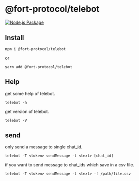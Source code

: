 # @fort-protocol/telebot

[![Node.js Package](https://github.com/FORT-Protocol/telebot/actions/workflows/npm-publish.yml/badge.svg)](https://github.com/FORT-Protocol/telebot/actions/workflows/npm-publish.yml)

## Install

```shell
npm i @fort-protocol/telebot
```

or

```shell
yarn add @fort-protocol/telebot
```

## Help

get some help of telebot.

```shell
telebot -h
```

get version of telebot.

```shell
telebot -V
```

## send

only send a message to single chat_id.

```shell
telebot -T <token> sendMessage -t <text> [chat_id]
```

if you want to send message to chat_ids which save in a csv file.

```shell
telebot -T <token> sendMessage -t <text> -f /path/file.csv
```
